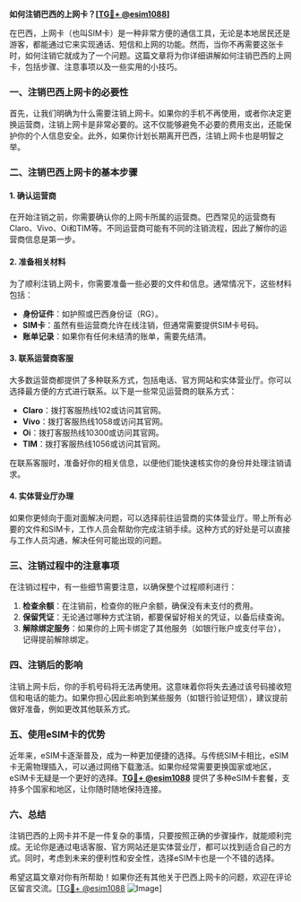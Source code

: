 **如何注销巴西的上网卡？[[TG💪+ @esim1088](https://t.me/s/esim1088)]**

在巴西，上网卡（也叫SIM卡）是一种非常方便的通信工具，无论是本地居民还是游客，都能通过它来实现通话、短信和上网的功能。然而，当你不再需要这张卡时，如何注销它就成为了一个问题。这篇文章将为你详细讲解如何注销巴西的上网卡，包括步骤、注意事项以及一些实用的小技巧。

### 一、注销巴西上网卡的必要性

首先，让我们明确为什么需要注销上网卡。如果你的手机不再使用，或者你决定更换运营商，注销上网卡是非常必要的。这不仅能够避免不必要的费用支出，还能保护你的个人信息安全。此外，如果你计划长期离开巴西，注销上网卡也是明智之举。

### 二、注销巴西上网卡的基本步骤

#### 1. 确认运营商

在开始注销之前，你需要确认你的上网卡所属的运营商。巴西常见的运营商有Claro、Vivo、Oi和TIM等。不同运营商可能有不同的注销流程，因此了解你的运营商信息是第一步。

#### 2. 准备相关材料

为了顺利注销上网卡，你需要准备一些必要的文件和信息。通常情况下，这些材料包括：

- **身份证件**：如护照或巴西身份证（RG）。
- **SIM卡**：虽然有些运营商允许在线注销，但通常需要提供SIM卡号码。
- **账单记录**：如果你有任何未结清的账单，需要先结清。

#### 3. 联系运营商客服

大多数运营商都提供了多种联系方式，包括电话、官方网站和实体营业厅。你可以选择最方便的方式进行联系。以下是一些常见运营商的联系方式：

- **Claro**：拨打客服热线102或访问其官网。
- **Vivo**：拨打客服热线1058或访问其官网。
- **Oi**：拨打客服热线10300或访问其官网。
- **TIM**：拨打客服热线1056或访问其官网。

在联系客服时，准备好你的相关信息，以便他们能快速核实你的身份并处理注销请求。

#### 4. 实体营业厅办理

如果你更倾向于面对面解决问题，可以选择前往运营商的实体营业厅。带上所有必要的文件和SIM卡，工作人员会帮助你完成注销手续。这种方式的好处是可以直接与工作人员沟通，解决任何可能出现的问题。

### 三、注销过程中的注意事项

在注销过程中，有一些细节需要注意，以确保整个过程顺利进行：

1. **检查余额**：在注销前，检查你的账户余额，确保没有未支付的费用。
2. **保留凭证**：无论通过哪种方式注销，都要保留好相关的凭证，以备后续查询。
3. **解除绑定服务**：如果你的上网卡绑定了其他服务（如银行账户或支付平台），记得提前解除绑定。

### 四、注销后的影响

注销上网卡后，你的手机号码将无法再使用。这意味着你将失去通过该号码接收短信和电话的能力。如果你担心因此影响到某些服务（如银行验证短信），建议提前做好准备，例如更改其他联系方式。

### 五、使用eSIM卡的优势

近年来，eSIM卡逐渐普及，成为一种更加便捷的选择。与传统SIM卡相比，eSIM卡无需物理插入，可以通过网络下载激活。如果你经常需要更换国家或地区，eSIM卡无疑是一个更好的选择。**[TG💪+ @esim1088](https://t.me/s/esim1088)** 提供了多种eSIM卡套餐，支持多个国家和地区，让你随时随地保持连接。

### 六、总结

注销巴西的上网卡并不是一件复杂的事情，只要按照正确的步骤操作，就能顺利完成。无论你是通过电话客服、官方网站还是实体营业厅，都可以找到适合自己的方式。同时，考虑到未来的便利性和安全性，选择eSIM卡也是一个不错的选择。

希望这篇文章对你有所帮助！如果你还有其他关于巴西上网卡的问题，欢迎在评论区留言交流。[[TG💪+ @esim1088](https://t.me/s/esim1088) ![Image](https://i.postimg.cc/4NQfJmqS/Snipaste-2025-05-13-00-14-12.png)]